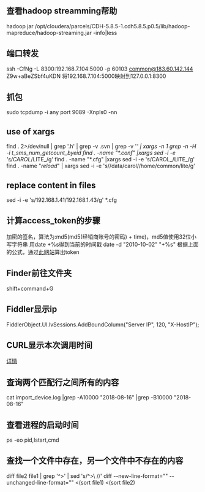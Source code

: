 ## 查看hadoop streamming帮助
hadoop jar /opt/cloudera/parcels/CDH-5.8.5-1.cdh5.8.5.p0.5/lib/hadoop-mapreduce/hadoop-streaming.jar -info|less

## 端口转发
ssh -CfNg -L 8300:192.168.7.104:5000 -p 60103 common@183.60.142.144
Z9w+aBeZSbf4uKDN
将192.168.7.104:5000映射到127.0.0.1:8300

## 抓包
sudo tcpdump -i any port 9089 -Xnpls0 -nn

## use of xargs
find . 2>/dev/null | grep '.h' | grep -v .svn | grep -v '_' | xargs -n 1 grep -n -H -i t_sms_num_getcount_byeid
find . -name "*.conf" |xargs sed -i -e 's/CAROL_/LITE_/g'
find . -name "*.cfg" |xargs sed -i -e 's/CAROL_/LITE_/g'
find . -name "*reload*" | xargs sed -i -e 's/\/data\/carol/\/home\/common\/lite/g'

## replace content in files
sed -i -e 's/192.168.1.41/192.168.1.43/g' *.cfg

## 计算access_token的步骤
加密的签名，算法为:md5(md5(经销商账号的密码) + time)，md5值使用32位小写字符串
用date +%s得到当前的时间戳
date -d "2010-10-02" "+%s"
根据上面的公式，通过[此网站](https://md5jiami.51240.com/)算出token

## Finder前往文件夹
shift+command+G

## Fiddler显示ip
FiddlerObject.UI.lvSessions.AddBoundColumn("Server IP", 120, "X-HostIP");

## CURL显示本次调用时间
[详情](https://stackoverflow.com/questions/18215389/how-do-i-measure-request-and-response-times-at-once-using-curl)

## 查询两个匹配行之间所有的内容
cat import_device.log |grep -A10000 "2018-08-16" |grep -B10000 "2018-08-16"

## 查看进程的启动时间
ps -eo pid,lstart,cmd

## 查找一个文件中存在，另一个文件中不存在的内容
diff file2 file1 | grep '^>' | sed 's/^>\ //'
diff --new-line-format="" --unchanged-line-format=""  <(sort file1) <(sort file2)
